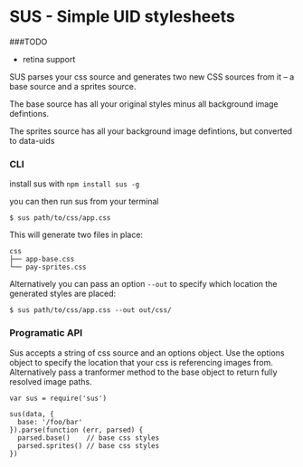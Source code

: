 SUS - Simple UID stylesheets
============================

###TODO

+ retina support

SUS parses your css source and generates two new CSS sources from it – a base source and a sprites source.

The base source has all your original styles minus all background image defintions.

The sprites source has all your background image defintions, but converted to data-uids

### CLI

install sus with `npm install sus -g`

you can then run sus from your terminal

```
$ sus path/to/css/app.css
```

This will generate two files in place:

```
css
├── app-base.css
└── pay-sprites.css
```

Alternatively you can pass an option `--out` to specify which location the generated styles are placed:

```
$ sus path/to/css/app.css --out out/css/
```


### Programatic API

Sus accepts a string of css source and an options object. Use the options object to specify the location that your css is referencing images from. Alternatively pass a tranformer method to the base object to return fully resolved image paths.

```
var sus = require('sus')

sus(data, {
  base: '/foo/bar'
}).parse(function (err, parsed) {
  parsed.base()    // base css styles
  parsed.sprites() // base css styles
})
```